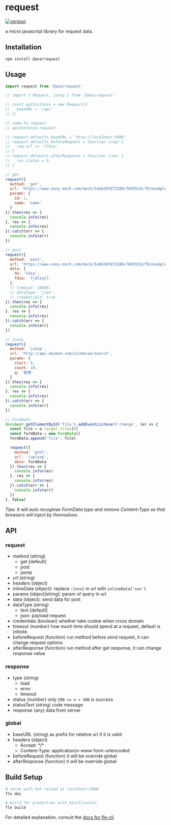 # request

[![version](https://img.shields.io/npm/v/@axe/request.svg)](https://www.npmjs.org/package/@axe/request)

a micro javascript library for request data.

## Installation

```console
npm install @axe/request
```

## Usage

```js
import request from '@axe/request'

// import { Request, jsonp } from '@axe/request'

// const apiInstance = new Request({
//   baseURL = '/api'
// })

// same to request
// apiInstance.request

// request.defaults.baseURL = 'http://localhost:5000'
// request.defaults.beforeRequest = function (req) {
//   req.url += '/fdsa'
// }
// request.defaults.afterResponse = function (res) {
//   res.status = 0
// }

// get
request({
  method: 'get',
  url: 'https://www.easy-mock.com/mock/5ab628fd72286c70d351bcf9/example/query',
  params: {
    id: 1,
    name: 'name'
  }
}).then(res => {
  console.info(res)
}, res => {
  console.info(res)
}).catch(err => {
  console.info(err)
})

// post
request({
  method: 'post',
  url: 'https://www.easy-mock.com/mock/5ab628fd72286c70d351bcf9/example/test',
  data: {
    hh: 'fdsa',
    fdsa: 'fjdlsajl'
  },
  // timeout: 10000,
  // dataType: 'json',
  // credentials: true
}).then(res => {
  console.info(res)
}, res => {
  console.info(res)
}).catch(err => {
  console.info(err)
})

// jsonp
request({
  method: 'jsonp',
  url: 'http://api.douban.com/v2/movie/search',
  params: {
    start: 0,
    count: 10,
    q: '爱情'
  }
}).then(res => {
  console.info(res)
}, res => {
  console.info(res)
}).catch(err => {
  console.info(err)
})

// FormData
document.getElementById('file').addEventListener('change', (e) => {
  const file = e.target.files[0]
  const formData = new FormData()
  formData.append('file', file)

  request({
    method: 'post',
    url: '/upload',
    data: formData
  }).then(res => {
    console.info(res)
  }, res => {
    console.info(res)
  }).catch(err => {
    console.info(err)
  })
}, false)
```

*Tips: It will auto recognise FormData type and remove Content-Type so that browsers will inject by themselves.*

## API

### request

- method (string)
  - get [defeult]
  - post
  - jsonp
- url (string)
- headers (object)
- inlineData (object): replace `:{xxx}` in url with `inlineData['xxx']`
- params (object|string): param of query in url
- data (object): send data for post
- dataType (string)
  - text [default]
  - json: payload request
- credentials (boolean) whether take cookie when cross domain
- timeout (number) how much time should spend at a request, default is infinite
- beforeRequest (function) run method before send request, it can change request options
- afterResponse (function) run method after get response, it can change response value

### response

- type (string)
  - load
  - error
  - timeout
- status (number) only `200 <= n < 300` is success
- statusText (string) code message
- response (any) data from server

### global

- baseURL (string) as prefix for relative url if it is valid
- headers (object)
  - Accept: \*/\*
  - Content-Type: application/x-www-form-urlencoded
- beforeRequest (function) it will be override global
- afterResponse (function) it will be override global

## Build Setup

``` bash
# serve with hot reload at localhost:5000
fle dev

# build for production with minification
fle build
```

For detailed explanation, consult the [docs for fle-cli](https://www.npmjs.com/package/fle-cli).
